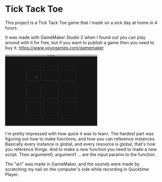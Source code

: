 # Tick Tack Toe

This project is a Tick Tack Toe game that I made on a sick day at home in 4 hours.

It was made with GameMaker Studio 2 when I found out you can play around with it for free, but if you want to publish a game then you need to buy it.
https://www.yoyogames.com/gamemaker

![game screenshot](screenshot.gif)

I'm pretty impressed with how quick it was to learn.  The hardest part was figuring out how to make functions, and how you can reference instances.  Basically every instance is global, and every resource is global, that's how you reference things.  And to make a new function you need to make a new script.  Then argument0, argument1 ... are the input params to the function.

The "art" was made in GameMaker, and the sounds were made by scratching my nail on the computer's side while recording in Quicktime Player.
